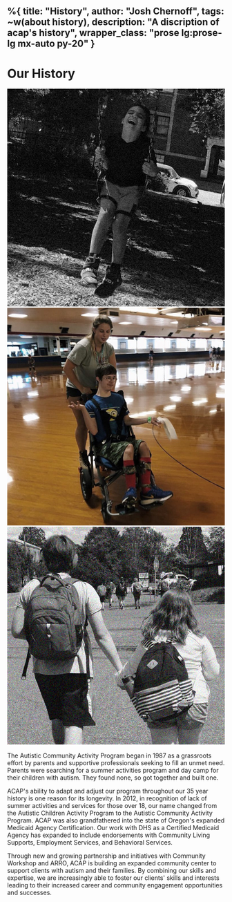 %{
  title: "History",
  author: "Josh Chernoff",
  tags: ~w(about history),
  description: "A discription of acap's history",
  wrapper_class: "prose lg:prose-lg mx-auto py-20"
}
---

# Our History

<div class="grid grid-cols-1 md:grid-cols-3 gap-4">
    <div>
        <img class="h-auto max-w-full" src="/assets/images/History_01.jpg">
    </div>
    <div>
        <img class="h-auto max-w-full" src="/assets/images/History_02.jpg">
    </div>
    <div>
        <img class="h-auto max-w-full" src="/assets/images/History_03.jpg">
    </div>
</div>

The Autistic Community Activity Program began in 1987 as a grassroots effort by parents and supportive professionals seeking to fill an unmet need. Parents were searching for a summer activities program and day camp for their children with autism. They found none, so got together and built one.

ACAP's ability to adapt and adjust our program throughout our 35 year history is one reason for its longevity. In 2012, in recognition of lack of summer activities and services for those over 18, our name changed from the Autistic Children Activity Program to the Autistic Community Activity Program. ACAP was also grandfathered into the state of Oregon's expanded Medicaid Agency Certification. Our work with DHS as a Certified Medicaid Agency has expanded to include endorsements with Community Living Supports, Employment Services, and Behavioral Services.

Through new and growing partnership and initiatives with Community Workshop and ARRO, ACAP is building an expanded community center to support clients with autism and their families. By combining our skills and expertise, we are increasingly able to foster our clients' skills and interests leading to their increased career and community engagement opportunities and successes.
